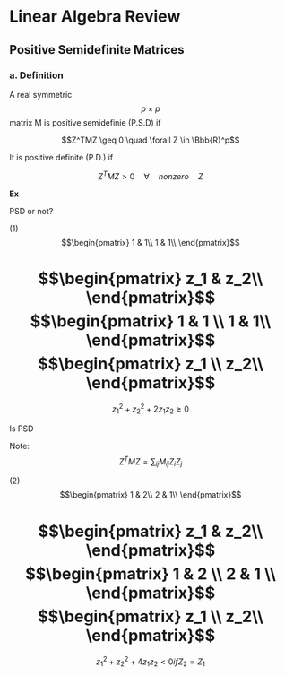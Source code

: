 # Linear Algebra Review

## Positive Semidefinite Matrices

### a. Definition
A real symmetric $$p \times p$$ matrix M is positive semidefinie (P.S.D) if

$$Z^TMZ \geq 0 \quad \forall Z \in \Bbb{R}^p$$

It is positive definite (P.D.) if 

$$Z^TMZ > 0 \quad  \forall \quad nonzero \quad Z$$

__Ex__

PSD or not?

(1)
$$\begin{pmatrix}
1 & 1\\
1 & 1\\
\end{pmatrix}$$

$$\begin{pmatrix}
z_1 & z_2\\
\end{pmatrix}$$
$$\begin{pmatrix}
1 & 1 \\
1 & 1\\
\end{pmatrix}$$
$$\begin{pmatrix}
z_1 \\ z_2\\
\end{pmatrix}$$
=
$$z_1^2 + z_2^2 + 2z_1z_2 \geq 0$$

Is PSD

Note: $$Z^TMZ = \sum_{ij} M_{ij}Z_iZ_j$$

(2)
$$\begin{pmatrix}
1 & 2\\
2 & 1\\
\end{pmatrix}$$

$$\begin{pmatrix}
z_1 & z_2\\
\end{pmatrix}$$
$$\begin{pmatrix}
1 & 2 \\
2 & 1 \\
\end{pmatrix}$$
$$\begin{pmatrix}
z_1 \\ z_2\\
\end{pmatrix}$$
=
$$z_1^2 + z_2^2 + 4z_1z_2 < 0 if Z_2 = Z_1$$



